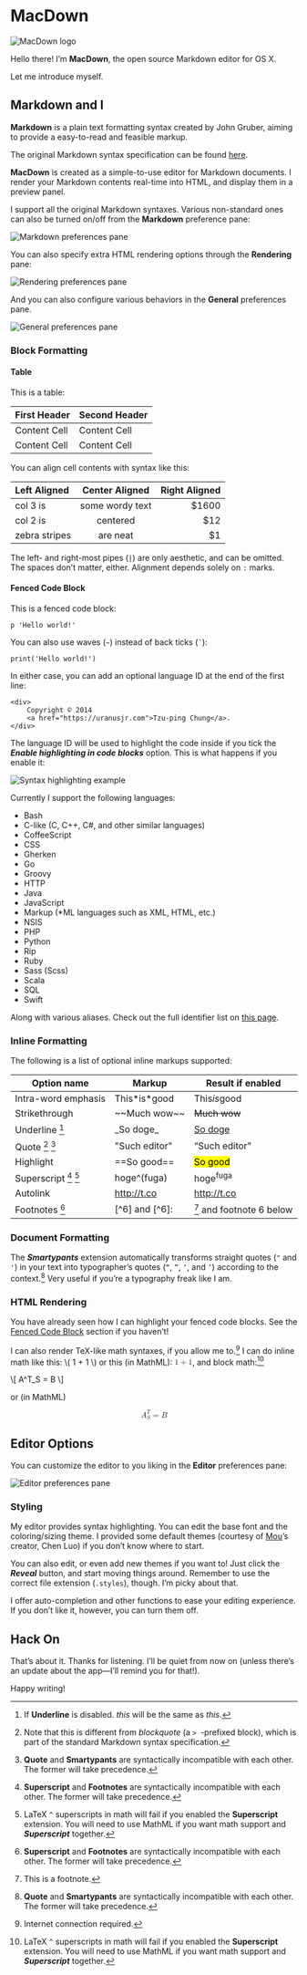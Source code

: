 # MacDown

![MacDown logo](http://macdown.uranusjr.com/static/base/img/logo-160.png)

Hello there! I’m **MacDown**, the open source Markdown editor for OS X.

Let me introduce myself.


## Markdown and I

**Markdown** is a plain text formatting syntax created by John Gruber, aiming to provide a easy-to-read and feasible markup.

The original Markdown syntax specification can be found [here](http://daringfireball.net/projects/markdown/syntax).

**MacDown** is created as a simple-to-use editor for Markdown documents. I render your Markdown contents real-time into HTML, and display them in a preview panel.

I support all the original Markdown syntaxes. Various non-standard ones can also be turned on/off from the **Markdown** preference pane:

![Markdown preferences pane](http://d.pr/i/RQEi+)

You can also specify extra HTML rendering options through the **Rendering** pane:

![Rendering preferences pane](http://d.pr/i/rT4d+)

And you can also configure various behaviors in the **General** preferences pane.

![General preferences pane](http://d.pr/i/rvwu+)

### Block Formatting

#### Table

This is a table:

First Header  | Second Header
------------- | -------------
Content Cell  | Content Cell
Content Cell  | Content Cell

You can align cell contents with syntax like this:

| Left Aligned  | Center Aligned  | Right Aligned |
|:------------- |:---------------:| -------------:|
| col 3 is      | some wordy text |         $1600 |
| col 2 is      | centered        |           $12 |
| zebra stripes | are neat        |            $1 |

The left- and right-most pipes (`|`) are only aesthetic, and can be omitted. The spaces don’t matter, either. Alignment depends solely on `:` marks.

#### <a name="fenced-code-block">Fenced Code Block</a>

This is a fenced code block:

```
p 'Hello world!'
```

You can also use waves (`~`) instead of back ticks (`` ` ``):

~~~
print('Hello world!')
~~~

In either case, you can add an optional language ID at the end of the first line:

```markup
<div>
    Copyright © 2014
    <a href="https://uranusjr.com">Tzu-ping Chung</a>.
</div>
```

The language ID will be used to highlight the code inside if you tick the ***Enable highlighting in code blocks*** option. This is what happens if you enable it:

![Syntax highlighting example](http://d.pr/i/9HM6+)

Currently I support the following languages:

* Bash
* C-like (C, C++, C#, and other similar languages)
* CoffeeScript
* CSS
* Gherken
* Go
* Groovy
* HTTP
* Java
* JavaScript
* Markup (*ML languages such as XML, HTML, etc.)
* NSIS
* PHP
* Python
* Rip
* Ruby
* Sass (Scss)
* Scala
* SQL
* Swift

Along with various aliases. Check out the full identifier list on [this page](http://macdown.uranusjr.com/features/).


### Inline Formatting

The following is a list of optional inline markups supported:

Option name           | Markup           | Result if enabled     |
----------------------|------------------|-----------------------|
Intra-word emphasis   | This\*is\*good   | This<em>is</em>good   |
Strikethrough         | \~~Much wow\~~   | <del>Much wow</del>   |
Underline [^1]        | \_So doge\_      | <u>So doge</u>        |
Quote [^2] [^3]       | "Such editor"    | <q>Such editor</q>    |
Highlight             | \==So good\==    | <mark>So good</mark>  |
Superscript [^4] [^5] | hoge\^(fuga)     | hoge<sup>fuga</sup>   |
Autolink              | http://t.co      | <a href="http://t.co">http://t.co</a> |
Footnotes [^4]        | [\^6] and [\^6]: | [^6] and footnote 6 below |

[^1]: If **Underline** is disabled. _this_ will be the same as *this*.
[^2]: Note that this is different from *blockquote* (a `> `-prefixed block), which is part of the standard Markdown syntax specification.
[^3]: **Quote** and **Smartypants** are syntactically incompatible with each other. The former will take precedence.
[^4]: **Superscript** and **Footnotes** are syntactically incompatible with each other. The former will take precedence.
[^5]: LaTeX `^` superscripts in math will fail if you enabled the **Superscript** extension. You will need to use MathML if you want math support and ***Superscript*** together.
[^6]: This is a footnote.


### Document Formatting

The ***Smartypants*** extension automatically transforms straight quotes (`"` and `'`) in your text into typographer’s quotes (`“`, `”`, `‘`, and `’`) according to the context.[^3] Very useful if you’re a typography freak like I am.


### HTML Rendering

You have already seen how I can highlight your fenced code blocks. See the [Fenced Code Block](#fenced-code-block) section if you haven’t!

I can also render TeX-like math syntaxes, if you allow me to.[^7] I can do inline math like this: \\( 1 + 1 \\) or this (in MathML): <math><mn>1</mn><mo>+</mo><mn>1</mn></math>, and block math:[^5]

\\[
    A^T_S = B
\\]

or (in MathML)

<math display="block">
    <msubsup><mi>A</mi> <mi>S</mi> <mi>T</mi></msubsup>
    <mo>=</mo>
    <mi>B</mi>
</math>


[^7]: Internet connection required.


## Editor Options

You can customize the editor to you liking in the **Editor** preferences pane:

![Editor preferences pane](http://d.pr/i/6OL5+)


### Styling

My editor provides syntax highlighting. You can edit the base font and the coloring/sizing theme. I provided some default themes (courtesy of [Mou](http://mouapp.com)’s creator, Chen Luo) if you don’t know where to start.

You can also edit, or even add new themes if you want to! Just click the ***Reveal*** button, and start moving things around. Remember to use the correct file extension (`.styles`), though. I’m picky about that.

I offer auto-completion and other functions to ease your editing experience. If you don’t like it, however, you can turn them off.


## Hack On

That’s about it. Thanks for listening. I’ll be quiet from now on (unless there’s an update about the app—I’ll remind you for that!).

Happy writing!
